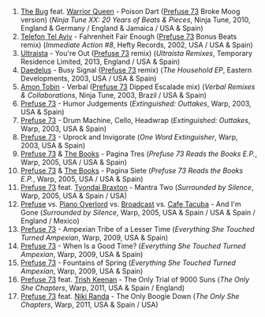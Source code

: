 1. [The Bug](https://musicbrainz.org/artist/eddd6562-ab2a-4a26-a53a-2141854a57df) feat. [Warrior Queen](https://musicbrainz.org/artist/c3f4e3f6-8eea-41f9-91ff-0a13fa616b3c) - Poison Dart ([Prefuse 73](https://musicbrainz.org/artist/fc61dd75-880b-44ba-9ba9-c7b643d33413) Broke Moog version) (_Ninja Tune XX: 20 Years of Beats & Pieces_, Ninja Tune, 2010, England & Germany / England & Jamaica / USA & Spain)
1. [Telefon Tel Aviv](https://musicbrainz.org/artist/453f1594-112e-4d3c-921a-8d14e9c97b2e) - Fahrenheit Fair Enough ([Prefuse 73](https://musicbrainz.org/artist/fc61dd75-880b-44ba-9ba9-c7b643d33413) Bonus Beats remix) (_Immediate Action #8_, Hefty Records, 2002, USA / USA & Spain)
1. [Ultraísta](https://musicbrainz.org/artist/fe4a653a-dc81-4422-b3f0-60ecb9107eeb) - You're Out ([Prefuse 73](https://musicbrainz.org/artist/fc61dd75-880b-44ba-9ba9-c7b643d33413) remix) (_Ultraísta Remixes_, Temporary Residence Limited, 2013, England / USA & Spain)
1. [Daedelus](https://musicbrainz.org/artist/c787a7a5-e143-4ba6-86df-fab2354dcd44) - Busy Signal ([Prefuse 73](https://musicbrainz.org/artist/fc61dd75-880b-44ba-9ba9-c7b643d33413) remix) (_The Household EP_, Eastern Developments, 2003, USA / USA & Spain)
1. [Amon Tobin](https://musicbrainz.org/artist/630662ea-1c7d-4208-99fd-ba3afec20f0c) - Verbal ([Prefuse 73](https://musicbrainz.org/artist/fc61dd75-880b-44ba-9ba9-c7b643d33413) Dipped Escalade mix) (_Verbal Remixes & Collaborations_, Ninja Tune, 2003, Brazil / USA & Spain)
1. [Prefuse 73](https://musicbrainz.org/artist/fc61dd75-880b-44ba-9ba9-c7b643d33413) - Humor Judgements  (_Extinguished: Outtakes_, Warp, 2003, USA & Spain)
1. [Prefuse 73](https://musicbrainz.org/artist/fc61dd75-880b-44ba-9ba9-c7b643d33413) - Drum Machine, Cello, Headwrap (_Extinguished: Outtakes_, Warp, 2003, USA & Spain)
1. [Prefuse 73](https://musicbrainz.org/artist/fc61dd75-880b-44ba-9ba9-c7b643d33413) - Uprock and Invigorate (_One Word Extinguisher_, Warp, 2003, USA & Spain)
1. [Prefuse 73](https://musicbrainz.org/artist/fc61dd75-880b-44ba-9ba9-c7b643d33413) & [The Books](https://musicbrainz.org/artist/1270af14-9c17-4400-8ebb-3f0ac40dcfb0) - Pagina Tres (_Prefuse 73 Reads the Books E.P._, Warp, 2005, USA / USA & Spain)
1. [Prefuse 73](https://musicbrainz.org/artist/fc61dd75-880b-44ba-9ba9-c7b643d33413) & [The Books](https://musicbrainz.org/artist/1270af14-9c17-4400-8ebb-3f0ac40dcfb0) - Pagina Siete (_Prefuse 73 Reads the Books E.P._, Warp, 2005, USA / USA & Spain)
1. [Prefuse 73](https://musicbrainz.org/artist/fc61dd75-880b-44ba-9ba9-c7b643d33413) feat. [Tyondai Braxton](https://musicbrainz.org/artist/9b771025-f34d-4dbf-a313-c46495ef5505) - Mantra Two (_Surrounded by Silence_, Warp, 2005, USA & Spain / USA)
1. [Prefuse](https://musicbrainz.org/artist/fc61dd75-880b-44ba-9ba9-c7b643d33413) vs. [Piano Overlord](https://musicbrainz.org/artist/725ba290-2452-4b58-8d5d-1155fc265f58) vs. [Broadcast](https://musicbrainz.org/artist/aaae25bf-c794-45d7-bab7-cdc7c655bfa6) vs. [Cafe Tacuba](https://musicbrainz.org/artist/c2b37a39-c66a-44b2-b190-a69485ae5d95) - And I'm Gone (_Surrounded by Silence_, Warp, 2005, USA & Spain / USA & Spain / England / Mexico)
1. [Prefuse 73](https://musicbrainz.org/artist/fc61dd75-880b-44ba-9ba9-c7b643d33413) - Ampexian Tribe of a Lesser Time (_Everything She Touched Turned Ampexian_, Warp, 2009, USA & Spain)
1. [Prefuse 73](https://musicbrainz.org/artist/fc61dd75-880b-44ba-9ba9-c7b643d33413) - When Is a Good Time? (_Everything She Touched Turned Ampexian_, Warp, 2009, USA & Spain)
1. [Prefuse 73](https://musicbrainz.org/artist/fc61dd75-880b-44ba-9ba9-c7b643d33413) - Fountains of Spring (_Everything She Touched Turned Ampexian_, Warp, 2009, USA & Spain)
1. [Prefuse 73](https://musicbrainz.org/artist/fc61dd75-880b-44ba-9ba9-c7b643d33413) feat. [Trish Keenan](https://musicbrainz.org/artist/35f31ca5-c4c7-4e90-802b-cb930ce9f6db) - The Only Trial of 9000 Suns (_The Only She Chapters_, Warp, 2011, USA & Spain / England)
1. [Prefuse 73](https://musicbrainz.org/artist/fc61dd75-880b-44ba-9ba9-c7b643d33413) feat. [Niki Randa](https://musicbrainz.org/artist/69d8a18e-e182-4a9f-9e31-e5c0767340e1) - The Only Boogie Down (_The Only She Chapters_, Warp, 2011, USA & Spain / USA)